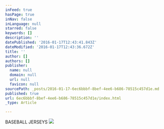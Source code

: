 ```yaml
---
inFeed: true
hasPage: true
inNav: false
inLanguage: null
starred: false
keywords: []
description: ''
datePublished: '2016-01-17T12:43:41.843Z'
dateModified: '2016-01-17T12:43:36.672Z'
title: ''
author: []
authors: []
publisher:
  name: null
  domain: null
  url: null
  favicon: null
sourcePath: _posts/2016-01-17-6ec6bbbf-8bef-4ee6-b686-78515c457d1e.md
published: true
url: 6ec6bbbf-8bef-4ee6-b686-78515c457d1e/index.html
_type: Article

---
```

BASEBALL JERSEYS
![](https://the-grid-user-content.s3-us-west-2.amazonaws.com/11378a3a-45f7-4dd0-a0fe-766724618867.jpg)